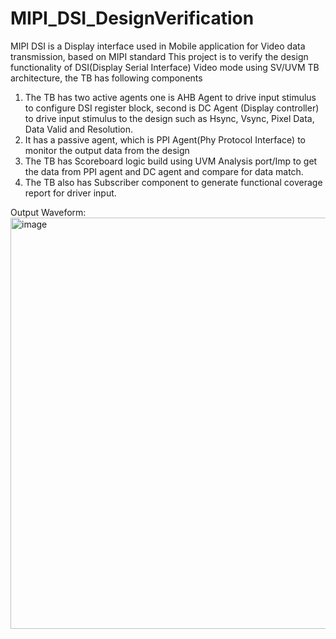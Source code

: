 # MIPI_DSI_DesignVerification
MIPI DSI is a Display interface used in Mobile application for Video data transmission, based on MIPI standard
This project is to verify the design functionality of DSI(Display Serial Interface) Video mode using SV/UVM TB architecture, the TB has following components
1. The TB has two active agents one is AHB Agent to drive input stimulus to configure DSI register block, second is DC Agent (Display controller) to drive input stimulus to the design such as Hsync, Vsync, Pixel Data, Data Valid and Resolution.
2. It has a passive agent, which is PPI Agent(Phy Protocol Interface) to monitor the output data from the design
3. The TB has Scoreboard logic build using UVM Analysis port/Imp to get the data from PPI agent and DC agent and compare for data match.
4. The TB also has Subscriber component to generate functional coverage report for driver input.

Output Waveform:
<img width="1833" height="658" alt="image" src="https://github.com/user-attachments/assets/4c31a35d-ff37-4732-950f-8b453eae619e" />
